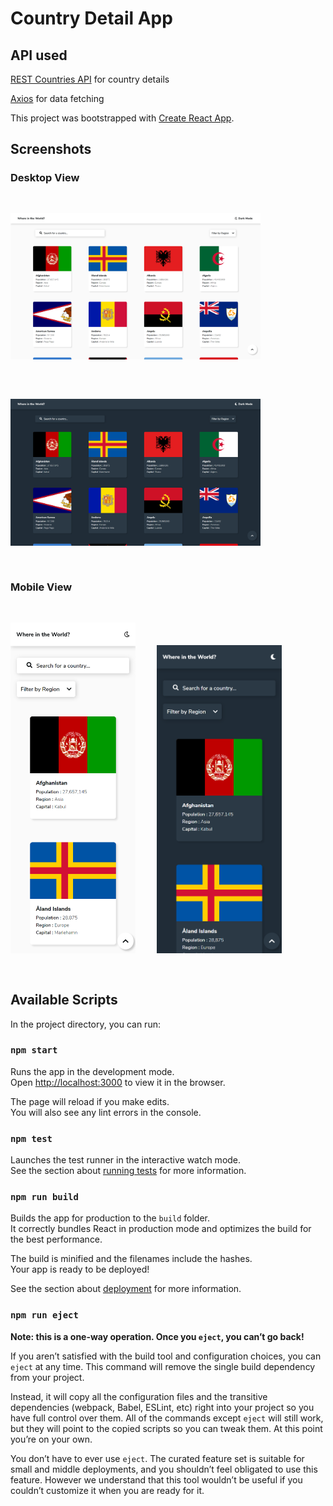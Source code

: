 # Country Detail App

## **API used**

[REST Countries API](https://restcountries.eu/) for country details

[Axios](https://www.npmjs.com/package/axios) for data fetching

This project was bootstrapped with [Create React App](https://github.com/facebook/create-react-app).

## **Screenshots**

### **Desktop View**

<img src="./src/assests/screenshot/WhiteLap.png" width="400px" style="margin:30px 0;"/>
<img src="./src/assests/screenshot/DarkLap.png" width="400px" style="margin:30px 0;"/>

### **Mobile View**

<img src="./src/assests/screenshot/WhitePhone.png" width="200px" style="margin:30px 0;"/>
<img src="./src/assests/screenshot/DarkPhone.png" width="200px" style="margin:30px;"/>

## **Available Scripts**

In the project directory, you can run:

### `npm start`

Runs the app in the development mode.\
Open [http://localhost:3000](http://localhost:3000) to view it in the browser.

The page will reload if you make edits.\
You will also see any lint errors in the console.

### `npm test`

Launches the test runner in the interactive watch mode.\
See the section about [running tests](https://facebook.github.io/create-react-app/docs/running-tests) for more information.

### `npm run build`

Builds the app for production to the `build` folder.\
It correctly bundles React in production mode and optimizes the build for the best performance.

The build is minified and the filenames include the hashes.\
Your app is ready to be deployed!

See the section about [deployment](https://facebook.github.io/create-react-app/docs/deployment) for more information.

### `npm run eject`

**Note: this is a one-way operation. Once you `eject`, you can’t go back!**

If you aren’t satisfied with the build tool and configuration choices, you can `eject` at any time. This command will remove the single build dependency from your project.

Instead, it will copy all the configuration files and the transitive dependencies (webpack, Babel, ESLint, etc) right into your project so you have full control over them. All of the commands except `eject` will still work, but they will point to the copied scripts so you can tweak them. At this point you’re on your own.

You don’t have to ever use `eject`. The curated feature set is suitable for small and middle deployments, and you shouldn’t feel obligated to use this feature. However we understand that this tool wouldn’t be useful if you couldn’t customize it when you are ready for it.
